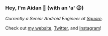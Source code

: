 ### Hey, I'm Aidan 👋 (with an 'a' 😉)

*Currently a Senior Android Engineer at [Square](https://github.com/square).*

Check out [my website](https://af.codes), [Twitter](https://twitter.com/afollestad), and [Instagram](https://instagram.com/afollestad)!
